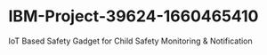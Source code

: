 # IBM-Project-39624-1660465410
IoT Based Safety Gadget for Child Safety Monitoring &amp; Notification
